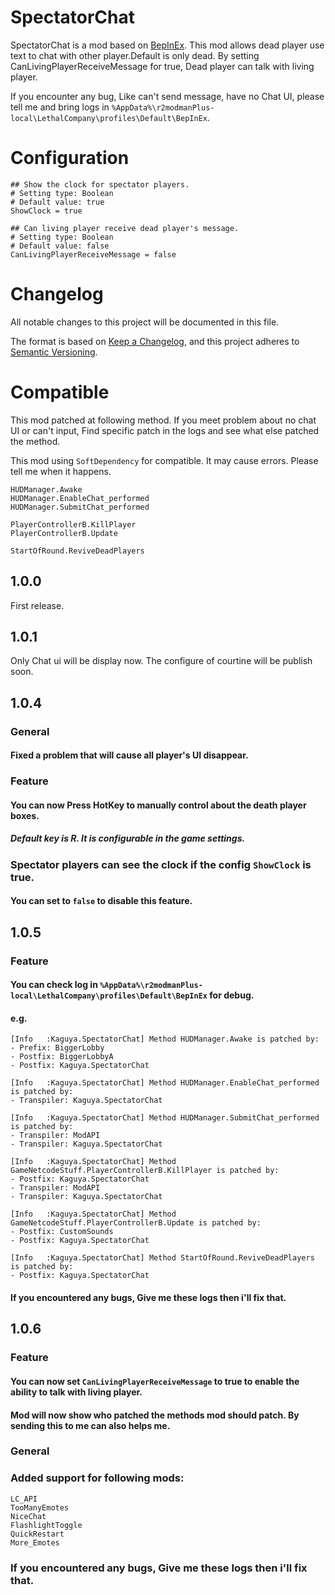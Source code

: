 # SpectatorChat

SpectatorChat is a mod based on [BepInEx](https://github.com/BepInEx/BepInEx). This mod allows dead player use text to chat with other player.Default is only dead. By setting CanLivingPlayerReceiveMessage for true, Dead player can talk with living player.

If you encounter any bug, Like can't send message, have no Chat UI, please tell me and bring logs in `%AppData%\r2modmanPlus-local\LethalCompany\profiles\Default\BepInEx`.

# Configuration
```
## Show the clock for spectator players.
# Setting type: Boolean
# Default value: true
ShowClock = true

## Can living player receive dead player's message.
# Setting type: Boolean
# Default value: false
CanLivingPlayerReceiveMessage = false
```

# Changelog

All notable changes to this project will be documented in this file.

The format is based on [Keep a Changelog](https://keepachangelog.com/en/1.0.0/),
and this project adheres to [Semantic Versioning](https://semver.org/spec/v2.0.0.html).

# Compatible

This mod patched at following method.
If you meet problem about no chat UI or can't input, Find specific patch in the logs and see what else patched the method.

This mod using `SoftDependency` for compatible. It may cause errors.
Please tell me when it happens.
```
HUDManager.Awake
HUDManager.EnableChat_performed
HUDManager.SubmitChat_performed

PlayerControllerB.KillPlayer
PlayerControllerB.Update

StartOfRound.ReviveDeadPlayers
```

## 1.0.0

First release.

## 1.0.1

Only Chat ui will be display now.
The configure of courtine will be publish soon.

## 1.0.4

### General

#### Fixed a problem that will cause all player's UI disappear.

### Feature

#### You can now Press HotKey to manually control about the death player boxes.
##### Default key is R. It is configurable in the game settings.

### Spectator players can see the clock if the config `ShowClock` is true.
#### You can set to `false` to disable this feature.

## 1.0.5

### Feature
#### You can check log in `%AppData%\r2modmanPlus-local\LethalCompany\profiles\Default\BepInEx` for debug.
#### e.g.
```
[Info   :Kaguya.SpectatorChat] Method HUDManager.Awake is patched by:
- Prefix: BiggerLobby
- Postfix: BiggerLobbyA
- Postfix: Kaguya.SpectatorChat

[Info   :Kaguya.SpectatorChat] Method HUDManager.EnableChat_performed is patched by:
- Transpiler: Kaguya.SpectatorChat

[Info   :Kaguya.SpectatorChat] Method HUDManager.SubmitChat_performed is patched by:
- Transpiler: ModAPI
- Transpiler: Kaguya.SpectatorChat

[Info   :Kaguya.SpectatorChat] Method GameNetcodeStuff.PlayerControllerB.KillPlayer is patched by:
- Postfix: Kaguya.SpectatorChat
- Transpiler: ModAPI
- Transpiler: Kaguya.SpectatorChat

[Info   :Kaguya.SpectatorChat] Method GameNetcodeStuff.PlayerControllerB.Update is patched by:
- Postfix: CustomSounds
- Postfix: Kaguya.SpectatorChat

[Info   :Kaguya.SpectatorChat] Method StartOfRound.ReviveDeadPlayers is patched by:
- Postfix: Kaguya.SpectatorChat
```
#### If you encountered any bugs, Give me these logs then i'll fix that.

## 1.0.6

### Feature

#### You can now set `CanLivingPlayerReceiveMessage` to true to enable the ability to talk with living player.

#### Mod will now show who patched the methods mod should patch. By sending this to me can also helps me.

### General

### Added support for following mods:

```
LC_API
TooManyEmotes
NiceChat
FlashlightToggle
QuickRestart
More_Emotes
```
### If you encountered any bugs, Give me these logs then i'll fix that.
